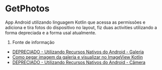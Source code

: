 # GetPhotos
App Android utilizando linguagem Kotlin que acessa as permissões e adiciona e tira fotos do dispositivo no layout, fiz duas activities utilizando a forma depreciada e a forma usal atualmente.

1. Fonte de informação
  - [DEPRECIADO - Utilizando Recursos Nativos do Android - Galeria](https://drive.google.com/file/d/1h5H7C8eDKdW74oABhUMbBePOyRKn5cq-/view)
  - [Como pegar imagem da galeria e visualizar no ImageView Kotlin](https://uware.com.br/como-pegar-imagem-da-galeria-e-visualizar-no-imageview-kotlin/)
  - [DEPRECIADO - Utilizando Recursos Nativos do Android - Câmera](https://drive.google.com/file/d/1AxY8iY361-KGAbRAYUwGHmIFJ_3R-qkZ/view)
